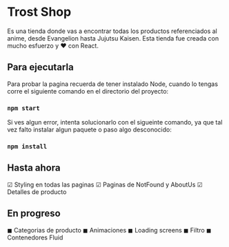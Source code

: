# Trost Shop

Es una tienda donde vas a encontrar todas los productos referenciados al anime, desde Evangelion hasta Jujutsu Kaisen.
Esta tienda fue creada con mucho esfuerzo y ♥ con React.

## Para ejecutarla

Para probar la pagina recuerda de tener instalado Node, cuando lo tengas corre el siguiente comando en el directorio del proyecto:

### `npm start`

Si ves algun error, intenta solucionarlo con el sigueinte comando, ya que tal vez falto instalar algun paquete o paso algo desconocido:

### `npm install`

## Hasta ahora

☑ Styling en todas las paginas
☑ Paginas de NotFound y AboutUs
☑ Detalles de producto

## En progreso

◼ Categorias de producto
◼ Animaciones
◼ Loading screens
◼ Filtro
◼ Contenedores Fluid

